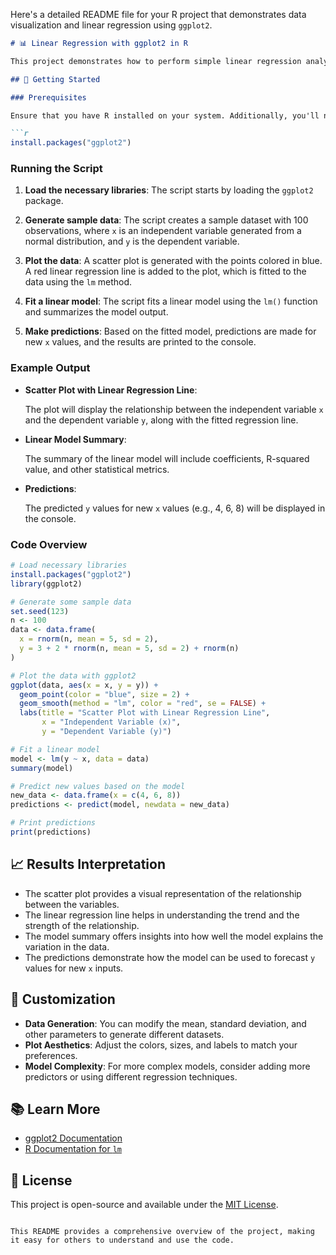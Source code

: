 Here's a detailed README file for your R project that demonstrates data visualization and linear regression using `ggplot2`.

```markdown
# 📊 Linear Regression with ggplot2 in R

This project demonstrates how to perform simple linear regression analysis and visualize the results using the `ggplot2` package in R. The script generates a scatter plot with a linear regression line and fits a linear model to the data.

## 🚀 Getting Started

### Prerequisites

Ensure that you have R installed on your system. Additionally, you'll need to install the `ggplot2` package if you haven't already. You can install it by running the following command in your R console:

```r
install.packages("ggplot2")
```

### Running the Script

1. **Load the necessary libraries**: The script starts by loading the `ggplot2` package.

2. **Generate sample data**: The script creates a sample dataset with 100 observations, where `x` is an independent variable generated from a normal distribution, and `y` is the dependent variable.

3. **Plot the data**: A scatter plot is generated with the points colored in blue. A red linear regression line is added to the plot, which is fitted to the data using the `lm` method.

4. **Fit a linear model**: The script fits a linear model using the `lm()` function and summarizes the model output.

5. **Make predictions**: Based on the fitted model, predictions are made for new `x` values, and the results are printed to the console.

### Example Output

- **Scatter Plot with Linear Regression Line**:

  The plot will display the relationship between the independent variable `x` and the dependent variable `y`, along with the fitted regression line.

- **Linear Model Summary**:

  The summary of the linear model will include coefficients, R-squared value, and other statistical metrics.

- **Predictions**:

  The predicted `y` values for new `x` values (e.g., 4, 6, 8) will be displayed in the console.

### Code Overview

```r
# Load necessary libraries
install.packages("ggplot2")
library(ggplot2)

# Generate some sample data
set.seed(123)
n <- 100
data <- data.frame(
  x = rnorm(n, mean = 5, sd = 2),
  y = 3 + 2 * rnorm(n, mean = 5, sd = 2) + rnorm(n)
)

# Plot the data with ggplot2
ggplot(data, aes(x = x, y = y)) +
  geom_point(color = "blue", size = 2) +
  geom_smooth(method = "lm", color = "red", se = FALSE) +
  labs(title = "Scatter Plot with Linear Regression Line",
       x = "Independent Variable (x)",
       y = "Dependent Variable (y)")

# Fit a linear model
model <- lm(y ~ x, data = data)
summary(model)

# Predict new values based on the model
new_data <- data.frame(x = c(4, 6, 8))
predictions <- predict(model, newdata = new_data)

# Print predictions
print(predictions)
```

## 📈 Results Interpretation

- The scatter plot provides a visual representation of the relationship between the variables.
- The linear regression line helps in understanding the trend and the strength of the relationship.
- The model summary offers insights into how well the model explains the variation in the data.
- The predictions demonstrate how the model can be used to forecast `y` values for new `x` inputs.

## 🔧 Customization

- **Data Generation**: You can modify the mean, standard deviation, and other parameters to generate different datasets.
- **Plot Aesthetics**: Adjust the colors, sizes, and labels to match your preferences.
- **Model Complexity**: For more complex models, consider adding more predictors or using different regression techniques.

## 📚 Learn More

- [ggplot2 Documentation](https://ggplot2.tidyverse.org/)
- [R Documentation for `lm`](https://www.rdocumentation.org/packages/stats/versions/3.6.2/topics/lm)

## 📝 License

This project is open-source and available under the [MIT License](LICENSE).

```

This README provides a comprehensive overview of the project, making it easy for others to understand and use the code.
